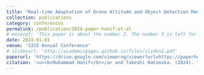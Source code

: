 ```yaml
---
title: "Real-time Adaptation of Drone Altitude and Object Detection Model for Moving Target Tracking"
collection: publications
category: conferences
permalink: /publication/2024-paper-hanif-et-al
# excerpt: 'This paper is about the number 2. The number 3 is left for future work.'
date: 2024-01-01
venue: 'SICE Annual Conference'
# slidesurl: 'http://academicpages.github.io/files/slides2.pdf'
paperurl: 'https://drive.google.com/viewerng/viewer?url=https://paperhost.org/proceedings/controls/SICE24/files/0252.pdf'
citation: '<u><b>Muhammad Hanif</b></u> and Takeshi Hatanaka. (2024). "<b>Real-time Adaptation of Drone Altitude and Object Detection Model for Moving Target Tracking.</b>" <i>SICE Annual Conference</i>, to be presented.'
---
```


<!-- The contents above will be part of a list of publications, if the user clicks the link for the publication than the contents of section will be rendered as a full page, allowing you to provide more information about the paper for the reader. When publications are displayed as a single page, the contents of the above "citation" field will automatically be included below this section in a smaller font. -->